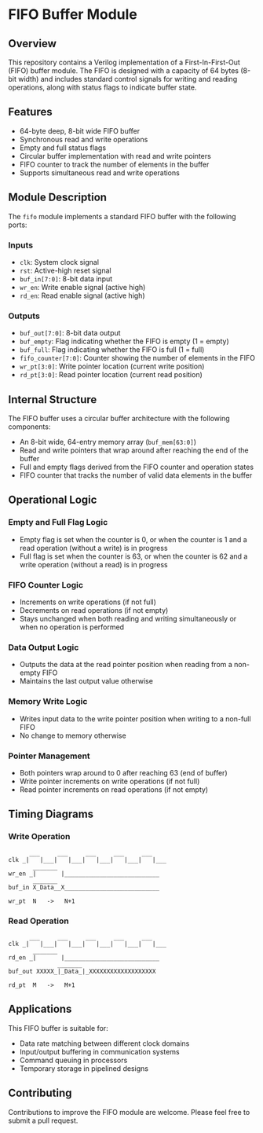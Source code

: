 # FIFO Buffer Module

## Overview
This repository contains a Verilog implementation of a First-In-First-Out (FIFO) buffer module. The FIFO is designed with a capacity of 64 bytes (8-bit width) and includes standard control signals for writing and reading operations, along with status flags to indicate buffer state.

## Features
- 64-byte deep, 8-bit wide FIFO buffer
- Synchronous read and write operations
- Empty and full status flags
- Circular buffer implementation with read and write pointers
- FIFO counter to track the number of elements in the buffer
- Supports simultaneous read and write operations

## Module Description

The `fifo` module implements a standard FIFO buffer with the following ports:

### Inputs
- `clk`: System clock signal
- `rst`: Active-high reset signal
- `buf_in[7:0]`: 8-bit data input
- `wr_en`: Write enable signal (active high)
- `rd_en`: Read enable signal (active high)

### Outputs
- `buf_out[7:0]`: 8-bit data output
- `buf_empty`: Flag indicating whether the FIFO is empty (1 = empty)
- `buf_full`: Flag indicating whether the FIFO is full (1 = full)
- `fifo_counter[7:0]`: Counter showing the number of elements in the FIFO
- `wr_pt[3:0]`: Write pointer location (current write position)
- `rd_pt[3:0]`: Read pointer location (current read position)

## Internal Structure
The FIFO buffer uses a circular buffer architecture with the following components:
- An 8-bit wide, 64-entry memory array (`buf_mem[63:0]`)
- Read and write pointers that wrap around after reaching the end of the buffer
- Full and empty flags derived from the FIFO counter and operation states
- FIFO counter that tracks the number of valid data elements in the buffer

## Operational Logic

### Empty and Full Flag Logic
- Empty flag is set when the counter is 0, or when the counter is 1 and a read operation (without a write) is in progress
- Full flag is set when the counter is 63, or when the counter is 62 and a write operation (without a read) is in progress

### FIFO Counter Logic
- Increments on write operations (if not full)
- Decrements on read operations (if not empty)
- Stays unchanged when both reading and writing simultaneously or when no operation is performed

### Data Output Logic
- Outputs the data at the read pointer position when reading from a non-empty FIFO
- Maintains the last output value otherwise

### Memory Write Logic
- Writes input data to the write pointer position when writing to a non-full FIFO
- No change to memory otherwise

### Pointer Management
- Both pointers wrap around to 0 after reaching 63 (end of buffer)
- Write pointer increments on write operations (if not full)
- Read pointer increments on read operations (if not empty)

## Timing Diagrams

### Write Operation
```
      ___     ___     ___     ___     ___
clk _|   |___|   |___|   |___|   |___|   |___
       _______
wr_en _|       |___________________________
       _______
buf_in X_Data__X___________________________

wr_pt  N   ->   N+1
```

### Read Operation
```
      ___     ___     ___     ___     ___
clk _|   |___|   |___|   |___|   |___|   |___
       _______
rd_en _|       |___________________________
              _______
buf_out XXXXX_|_Data_|_XXXXXXXXXXXXXXXXXXX

rd_pt  M   ->   M+1
```

## Applications
This FIFO buffer is suitable for:
- Data rate matching between different clock domains
- Input/output buffering in communication systems
- Command queuing in processors
- Temporary storage in pipelined designs

## Contributing
Contributions to improve the FIFO module are welcome. Please feel free to submit a pull request.
